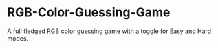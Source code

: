 # RGB-Color-Guessing-Game
A full fledged RGB  color guessing game with a toggle for Easy and Hard modes.
